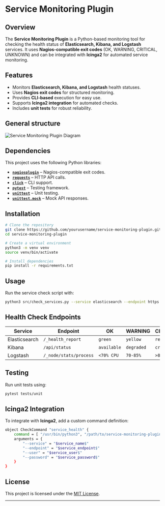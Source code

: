 # Service Monitoring Plugin

## Overview

The **Service Monitoring Plugin** is a Python-based monitoring tool for checking the health status of **Elasticsearch, Kibana, and Logstash** services. It uses **Nagios-compatible exit codes** (OK, WARNING, CRITICAL, UNKNOWN) and can be integrated with **Icinga2** for automated service monitoring.

## Features
- Monitors **Elasticsearch, Kibana, and Logstash** health statuses.
- Uses **Nagios exit codes** for structured monitoring.
- Provides **CLI-based** execution for easy use.
- Supports **Icinga2 integration** for automated checks.
- Includes **unit tests** for robust reliability.

## General structure

![Service Monitoring Plugin Diagram](https://mermaid.ink/img/pako:eNqVVF1v2jAU_SuWkfYUUEjAhDzsoYC0amyaBk8jfTCOnVgNMbKdbh3qf69NTDAVdJ0fomvfc47vh28OkIicwhSySvwmJZYarOdZDcxSzbaQeF-CDCoqnzih_Z2ouRaS10V_XzUFrzPYYu3KuaREc1GD9d35dLa832TQfMF9ralkmNAMPpz9Z8u77w4rClbtpf4Vl9csf156LMuRNm81Hi6hX9brH3PJn6g0SLsB7e4CSOv8WpzfqJacKEN0FpiJqmpj-ndqiworzQlYaUweP57bYrXpuIpiScqbuX3lW1xjA2-Nm7ilKJTGqjTIk3kVe6MMXk5MyB3W2pbvo_l8xwUXtoatATyJa1d3Rvu1z6nf_-x3vHV4B0fAYgU-uYIY45Rmi73uO9JcY1vcqcvW0Ubrh0JMT9ScMuBmxKTCqyrtTWMymuSB0lI80rSHME5GLCCiEjLthcf1RsANl-MjhpOcdPw4T8YEvcvfmtxdEE6DhsisToMQy3pXo9R6nx8nwUmwEUb4vyRIxWeN0mLnFLZswti4U0gMI7mq4OmY3gRtZ4KuL6f6-jDXmsA9IldBH-E_CK9APuT8L_DS9wH2tXVZwQDuqHmrPDc_zYOFZVCXdGdmJjVmThluKm0H4cVAcaPF6rkmMNWyoQGUoilKmDJcKbNr9jnWdM6xGaTdCbLH9S8h_C1MD_APTONBiIZhHMXRMB5O0XQSwGdzOhlEw3CMomkcoxEKo5cA_j3yw0GCpnaNxkMUTyKUvLwCtIbKJQ)

## Dependencies

This project uses the following Python libraries:
- **[`nagiosplugin`](https://pypi.org/project/nagiosplugin/)** – Nagios-compatible exit codes.
- **[`requests`](https://pypi.org/project/requests/)** – HTTP API calls.
- **[`click`](https://pypi.org/project/click/)** – CLI support.
- **[`pytest`](https://pypi.org/project/pytest/)** – Testing framework.
- **[`unittest`](https://docs.python.org/3/library/unittest.html)** – Unit testing.
- **[`unittest.mock`](https://docs.python.org/3/library/unittest.mock.html)** – Mock API responses.

## Installation

```sh
# Clone the repository
git clone https://github.com/yourusername/service-monitoring-plugin.git
cd service-monitoring-plugin

# Create a virtual environment
python3 -m venv venv
source venv/bin/activate

# Install dependencies
pip install -r requirements.txt
```

## Usage

Run the service check script with:
```sh
python3 src/check_services.py --service elasticsearch --endpoint https://localhost:9200 --user elastic --password changeme
```
## Health Check Endpoints

| Service          | Endpoint                  | OK           | WARNING     | CRITICAL   | UNKNOWN       |
|-----------------|--------------------------|-------------|------------|------------|--------------|
| Elasticsearch   | `/_health_report`        | `green`     | `yellow`   | `red`      | `unknown`    |
| Kibana         | `/api/status`            | `available` | `degraded` | `critical` | `unavailable` |
| Logstash       | `/_node/stats/process`   | `<70% CPU`  | `70-85%`   | `>85%`     | `No data`    |

## Testing

Run unit tests using:
```sh
pytest tests/unit
```

## Icinga2 Integration

To integrate with **Icinga2**, add a custom command definition:
```sh
object CheckCommand "service_health" {
    command = [ "/usr/bin/python3", "/path/to/service-monitoring-plugin/src/check_services.py" ]
    arguments = {
        "--service" = "$service_name$"
        "--endpoint" = "$service_endpoint$"
        "--user" = "$service_user$"
        "--password" = "$service_password$"
    }
}
```

## License

This project is licensed under the [MIT License](LICENSE).

---